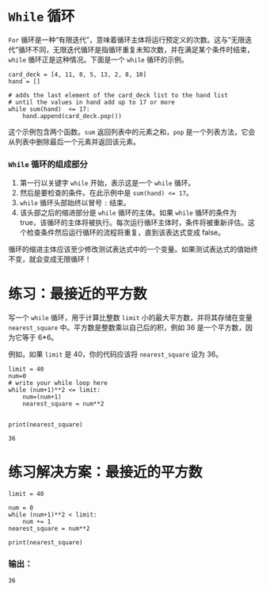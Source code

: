 # `While` 循环

`For` 循环是一种“有限迭代”，意味着循环主体将运行预定义的次数。这与“无限迭代”循环不同，无限迭代循环是指循环重复未知次数，并在满足某个条件时结束，`while` 循环正是这种情况。下面是一个 `while` 循环的示例。

```
card_deck = [4, 11, 8, 5, 13, 2, 8, 10]
hand = []

# adds the last element of the card_deck list to the hand list
# until the values in hand add up to 17 or more
while sum(hand)  <= 17:
    hand.append(card_deck.pop())
```

这个示例包含两个函数。`sum` 返回列表中的元素之和，`pop` 是一个列表方法，它会从列表中删除最后一个元素并返回该元素。

### `While` 循环的组成部分

1. 第一行以关键字 `while` 开始，表示这是一个 `while` 循环。
2. 然后是要检查的条件。在此示例中是 `sum(hand) <= 17`。
3. `while` 循环头部始终以冒号 `:` 结束。
4. 该头部之后的缩进部分是 `while` 循环的主体。如果 `while` 循环的条件为 true，该循环的主体将被执行。每次运行循环主体时，条件将被重新评估。这个检查条件然后运行循环的流程将重复，直到该表达式变成 false。

循环的缩进主体应该至少修改测试表达式中的一个变量。如果测试表达式的值始终不变，就会变成无限循环！



# 练习：最接近的平方数

写一个 `while` 循环，用于计算比整数 `limit` 小的最大平方数，并将其存储在变量 `nearest_square` 中。平方数是整数乘以自己后的积，例如 36 是一个平方数，因为它等于 6*6。

例如，如果 `limit` 是 40，你的代码应该将 `nearest_square` 设为 36。

```
limit = 40
num=0
# write your while loop here
while (num+1)**2 <= limit:
    num=(num+1)
    nearest_square = num**2
    

print(nearest_square)
```

```
36
```

# 练习解决方案：最接近的平方数

```
limit = 40

num = 0
while (num+1)**2 < limit:
    num += 1
nearest_square = num**2

print(nearest_square)
```

### 输出：

```
36
```